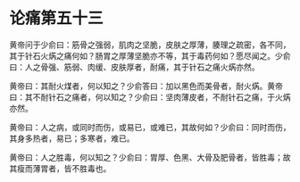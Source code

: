 # 论痛第五十三



黄帝问于少俞曰：筋骨之强弱，肌肉之坚脆，皮肤之厚薄，腠理之疏密，各不同，其于针石火焫之痛何如？肠胃之厚薄坚脆亦不等，其于毒药何如？愿尽闻之。少俞曰：人之骨强、筋弱、肉缓、皮肤厚者，耐痛，其于针石之痛火焫亦然。


黄帝曰：其耐火煤者，何以知之？少俞答曰：加以黑色而美骨者，耐火焫。黄帝曰：其不耐针石之痛者，何以知之？少俞曰：坚肉薄皮者，不耐针石之痛，于火焫亦然。


黄帝曰：人之病，或同时而伤，或易已，或难已，其故何如？少俞曰：同时而伤，其身多热者，易已；多寒者，难已。


黄帝曰：人之胜毒，何以知之？少俞曰：胃厚、色黑、大骨及肥骨者，皆胜毒；故其瘦而薄胃者，皆不胜毒也。